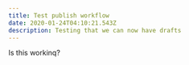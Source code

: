 ```yaml
---
title: Test publish workflow
date: 2020-01-24T04:10:21.543Z
description: Testing that we can now have drafts
---
```

Is this workinq?

